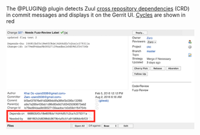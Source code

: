 The @PLUGIN@ plugin detects Zuul [cross repository dependencies] (CRD) in
commit messages and displays it on the Gerrit UI.  [Cycles] are shown in red

![ZuulCRDScreenshot](images/zuul_crd.png)

[cross repository dependencies]: http://docs.openstack.org/infra/zuul/gating.html#cross-repository-dependencies
[Cycles]: http://docs.openstack.org/infra/zuul/gating.html#cycles
